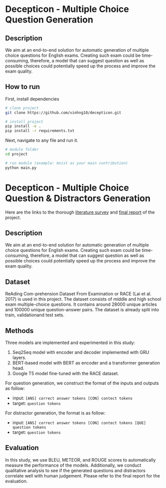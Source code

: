 # Decepticon - Multiple Choice Question Generation   
 
## Description   
We aim at an end-to-end solution for automatic generation of multiple choice questions for English exams. Creating such exam could be time-consuming, therefore, a model that can suggest question as well as possible choices could potentially speed up the process and improve the exam quality.

## How to run   
First, install dependencies   
```bash
# clone project   
git clone https://github.com/vinhng10/decepticon.git

# install project   
pip install -e .   
pip install -r requirements.txt
 ```   
 Next, navigate to any file and run it.   
 ```bash
# module folder
cd project

# run module (example: mnist as your main contribution)   
python main.py    
```
# Decepticon - Multiple Choice Question & Distractors Generation   
Here are the links to the thorough [literature survey](https://github.com/vinhng10/decepticon/blob/master/documents/NLP_Literature_Review_2021.pdf) and [final report](https://github.com/vinhng10/decepticon/blob/master/documents/NLP_Final_Report.pdf) of the project.

## Description   
We aim at an end-to-end solution for automatic generation of multiple choice questions for English exams. Creating such exam could be time-consuming, therefore, a model that can suggest question as well as possible choices could potentially speed up the process and improve the exam quality.

## Dataset
ReAding  Com-prehension Dataset From Examination or RACE (Lai et al. 2017) is used in this project. The dataset consists of middle  and  high  school  exam  multiple-choice  questions.  It  contains  around  28000  unique  articles  and 100000  unique  question-answer  pairs. The  dataset  is  already  split  into  train,  validationand  test  sets.

## Methods
Three models are implemented and experimented in this study: 
1. Seq2Seq model with encoder and decoder implemented with GRU layers.
2. BERT-based model with BERT as encoder and a transformer generation head.
3. Google T5 model fine-tuned with the RACE dataset.

For question generation, we construct the format of the inputs and outputs as follow:
- input: ```[ANS] correct answer tokens [CON] contect tokens```
- target: ```question tokens```

For distractor generation, the format is as follow:
- input: ```[ANS] correct answer tokens [CON] contect tokens [QUE] question tokens```
- target: ```question tokens```

## Evaluation
In this study, we use BLEU, METEOR, and ROUGE scores to automatically measure the performance of the models. Additionally, we conduct qualitative analysis to see if the generated questions and distractors correlate well with human judgement. Please refer to the final report for the evaluation.
